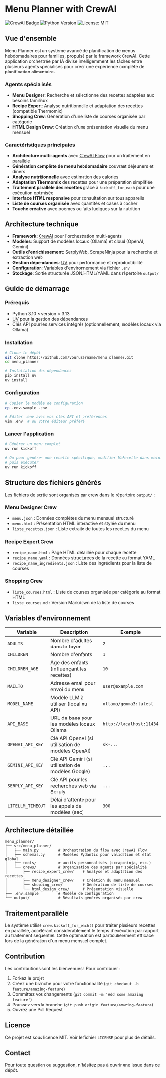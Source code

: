 # Menu Planner with CrewAI

![CrewAI Badge](https://img.shields.io/badge/Built%20with-CrewAI-blue) ![Python Version](https://img.shields.io/badge/Python-3.10%20%7C%203.11%20%7C%203.12-green) ![License: MIT](https://img.shields.io/badge/License-MIT-yellow.svg)

## Vue d'ensemble

Menu Planner est un système avancé de planification de menus hebdomadaires pour familles, propulsé par le framework CrewAI. Cette application orchestrée par IA divise intelligemment les tâches entre plusieurs agents spécialisés pour créer une expérience complète de planification alimentaire.

### Agents spécialisés

- **Menu Designer**: Recherche et sélectionne des recettes adaptées aux besoins familiaux
- **Recipe Expert**: Analyse nutritionnelle et adaptation des recettes (compatible Thermomix)
- **Shopping Crew**: Génération d'une liste de courses organisée par catégorie
- **HTML Design Crew**: Création d'une présentation visuelle du menu mensuel

### Caractéristiques principales

- **Architecture multi-agents** avec [CrewAI Flow](https://docs.crewai.com/concepts/Flow/) pour un traitement en parallèle
- **Génération complète de menu hebdomadaire** couvrant déjeuners et dîners
- **Analyse nutritionnelle** avec estimation des calories
- **Adaptation Thermomix** des recettes pour une préparation simplifiée
- **Traitement parallèle des recettes** grâce à `kickoff_for_each` pour une exécution optimisée
- **Interface HTML responsive** pour consultation sur tous appareils
- **Liste de courses organisée** avec quantités et cases à cocher
- **Touche créative** avec poèmes ou faits ludiques sur la nutrition

## Architecture technique

- **Framework**: [CrewAI](https://crewai.com) pour l'orchestration multi-agents
- **Modèles**: Support de modèles locaux (Ollama) et cloud (OpenAI, Gemini)
- **Outils d'enrichissement**: SerplyWeb, ScrapeNinja pour la recherche et extraction web
- **Gestion dépendances**: [UV](https://docs.astral.sh/uv/) pour performance et reproductibilité
- **Configuration**: Variables d'environnement via fichier `.env`
- **Stockage**: Sortie structurée JSON/HTML/YAML dans répertoire `output/`

## Guide de démarrage

### Prérequis

- Python 3.10 ≤ version < 3.13
- [UV](https://docs.astral.sh/uv/) pour la gestion des dépendances
- Clés API pour les services intégrés (optionnellement, modèles locaux via Ollama)

### Installation

```bash
# Clone le dépôt
git clone https://github.com/yourusername/menu_planner.git
cd menu_planner

# Installation des dépendances
pip install uv
uv install
```

### Configuration

```bash
# Copier le modèle de configuration
cp .env.sample .env

# Éditer .env avec vos clés API et préférences
vim .env  # ou votre éditeur préféré
```

### Lancer l'application

```bash
# Générer un menu complet
uv run kickoff

# Ou pour générer une recette spécifique, modifier MaRecette dans main.py
# puis exécuter
uv run kickoff
```

## Structure des fichiers générés

Les fichiers de sortie sont organisés par crew dans le répertoire `output/` :

### Menu Designer Crew
- `menu.json` : Données complètes du menu mensuel structuré
- `menu.html` : Présentation HTML interactive et stylée du menu
- `liste_recettes.json` : Liste extraite de toutes les recettes du menu

### Recipe Expert Crew
- `recipe_name.html` : Page HTML détaillée pour chaque recette
- `recipe_name.yaml` : Données structurées de la recette au format YAML
- `recipe_name_ingredients.json` : Liste des ingrédients pour la liste de courses

### Shopping Crew
- `liste_courses.html` : Liste de courses organisée par catégorie au format HTML
- `liste_courses.md` : Version Markdown de la liste de courses

## Variables d'environnement

| Variable               | Description                                          | Exemple                    |
|------------------------|------------------------------------------------------|----------------------------|  
| `ADULTS`               | Nombre d'adultes dans le foyer                       | `2`                        |
| `CHILDREN`             | Nombre d'enfants                                     | `1`                        |
| `CHILDREN_AGE`         | Âge des enfants (influençant les recettes)           | `10`                       |
| `MAILTO`               | Adresse email pour envoi du menu                     | `user@example.com`         |
| `MODEL_NAME`           | Modèle LLM à utiliser (local ou API)                 | `ollama/gemma3:latest`     |
| `API_BASE`             | URL de base pour les modèles locaux Ollama           | `http://localhost:11434`   |
| `OPENAI_API_KEY`       | Clé API OpenAI (si utilisation de modèles OpenAI)    | `sk-...`                   |
| `GEMINI_API_KEY`       | Clé API Gemini (si utilisation de modèles Google)    | `...`                      |
| `SERPLY_API_KEY`       | Clé API pour les recherches web via Serply           | `...`                      |
| `LITELLM_TIMEOUT`      | Délai d'attente pour les appels de modèles (sec)     | `300`                      |

## Architecture détaillée

```
menu_planner/
├── src/menu_planner/
│   ├── main.py         # Orchestration du flow avec CrewAI Flow
│   ├── schemas.py      # Modèles Pydantic pour validation et état global
│   ├── tools/          # Outils personnalisés (scrapeninja, etc.)
│   └── crews/          # Organisation des agents par spécialité
│       ├── recipe_expert_crew/    # Analyse et adaptation des recettes
│       ├── menu_designer_crew/    # Création du menu mensuel
│       ├── shopping_crew/         # Génération de liste de courses
│       └── html_design_crew/      # Présentation visuelle
├── .env.sample         # Modèle de configuration
└── output/             # Résultats générés organisés par crew
```

## Traitement parallèle

Le système utilise `crew.kickoff_for_each()` pour traiter plusieurs recettes en parallèle, accélérant considérablement le temps d'exécution par rapport au traitement séquentiel. Cette optimisation est particulièrement efficace lors de la génération d'un menu mensuel complet.

## Contribution

Les contributions sont les bienvenues ! Pour contribuer :

1. Forkez le projet
2. Créez une branche pour votre fonctionnalité (`git checkout -b feature/amazing-feature`)
3. Committez vos changements (`git commit -m 'Add some amazing feature'`)
4. Poussez vers la branche (`git push origin feature/amazing-feature`)
5. Ouvrez une Pull Request

## Licence

Ce projet est sous licence MIT. Voir le fichier `LICENSE` pour plus de détails.

## Contact

Pour toute question ou suggestion, n'hésitez pas à ouvrir une issue dans ce dépôt.
